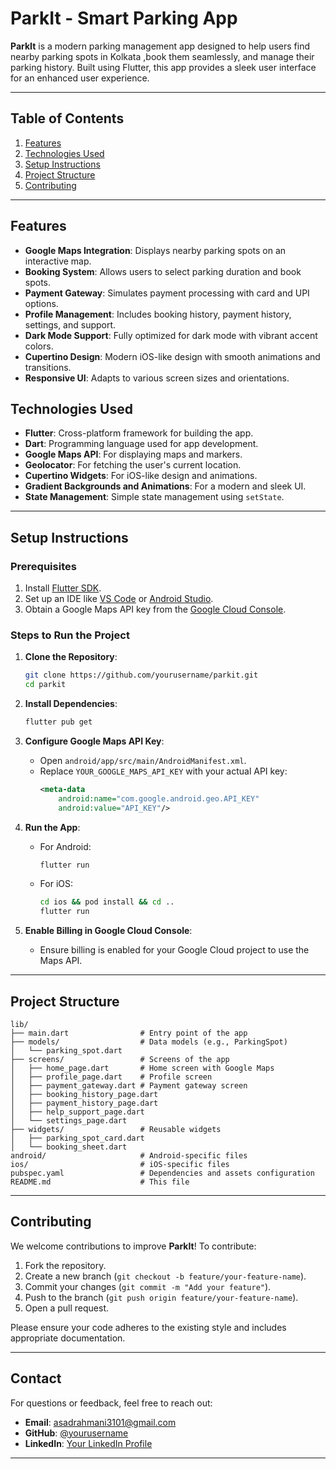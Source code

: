 

# ParkIt - Smart Parking App


**ParkIt** is a modern parking management app designed to help users find nearby parking spots in Kolkata ,book them seamlessly, and manage their parking history. Built using Flutter, this app provides a sleek user interface for an enhanced user experience.

---

## Table of Contents

1. [Features](#features)
2. [Technologies Used](#technologies-used)
3. [Setup Instructions](#setup-instructions)
4. [Project Structure](#project-structure)
5. [Contributing](#contributing)

---

## Features

- **Google Maps Integration**: Displays nearby parking spots on an interactive map.
- **Booking System**: Allows users to select parking duration and book spots.
- **Payment Gateway**: Simulates payment processing with card and UPI options.
- **Profile Management**: Includes booking history, payment history, settings, and support.
- **Dark Mode Support**: Fully optimized for dark mode with vibrant accent colors.
- **Cupertino Design**: Modern iOS-like design with smooth animations and transitions.
- **Responsive UI**: Adapts to various screen sizes and orientations.



## Technologies Used

- **Flutter**: Cross-platform framework for building the app.
- **Dart**: Programming language used for app development.
- **Google Maps API**: For displaying maps and markers.
- **Geolocator**: For fetching the user's current location.
- **Cupertino Widgets**: For iOS-like design and animations.
- **Gradient Backgrounds and Animations**: For a modern and sleek UI.
- **State Management**: Simple state management using `setState`.

---

## Setup Instructions

### Prerequisites

1. Install [Flutter SDK](https://flutter.dev/docs/get-started/install).
2. Set up an IDE like [VS Code](https://code.visualstudio.com/) or [Android Studio](https://developer.android.com/studio).
3. Obtain a Google Maps API key from the [Google Cloud Console](https://console.cloud.google.com/).

### Steps to Run the Project

1. **Clone the Repository**:
   ```bash
   git clone https://github.com/yourusername/parkit.git
   cd parkit
   ```

2. **Install Dependencies**:
   ```bash
   flutter pub get
   ```

3. **Configure Google Maps API Key**:
   - Open `android/app/src/main/AndroidManifest.xml`.
   - Replace `YOUR_GOOGLE_MAPS_API_KEY` with your actual API key:
     ```xml
     <meta-data
         android:name="com.google.android.geo.API_KEY"
         android:value="API_KEY"/>
     ```

4. **Run the App**:
   - For Android:
     ```bash
     flutter run
     ```
   - For iOS:
     ```bash
     cd ios && pod install && cd ..
     flutter run
     ```

5. **Enable Billing in Google Cloud Console**:
   - Ensure billing is enabled for your Google Cloud project to use the Maps API.

---

## Project Structure

```
lib/
├── main.dart                # Entry point of the app
├── models/                  # Data models (e.g., ParkingSpot)
│   └── parking_spot.dart
├── screens/                 # Screens of the app
│   ├── home_page.dart       # Home screen with Google Maps
│   ├── profile_page.dart    # Profile screen
│   ├── payment_gateway.dart # Payment gateway screen
│   ├── booking_history_page.dart
│   ├── payment_history_page.dart
│   ├── help_support_page.dart
│   └── settings_page.dart
├── widgets/                 # Reusable widgets
│   ├── parking_spot_card.dart
│   └── booking_sheet.dart
android/                     # Android-specific files
ios/                         # iOS-specific files
pubspec.yaml                 # Dependencies and assets configuration
README.md                    # This file
```

---

## Contributing

We welcome contributions to improve **ParkIt**! To contribute:

1. Fork the repository.
2. Create a new branch (`git checkout -b feature/your-feature-name`).
3. Commit your changes (`git commit -m "Add your feature"`).
4. Push to the branch (`git push origin feature/your-feature-name`).
5. Open a pull request.

Please ensure your code adheres to the existing style and includes appropriate documentation.

---


## Contact

For questions or feedback, feel free to reach out:

- **Email**: asadrahmani3101@gmail.com
- **GitHub**: [@yourusername](https://github.com/rahmani3101)
- **LinkedIn**: [Your LinkedIn Profile](https://www.linkedin.com/in/yourprofile)

---
